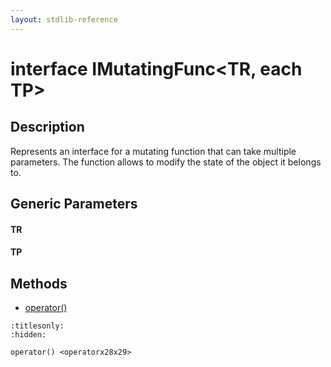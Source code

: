 ```yaml
---
layout: stdlib-reference
---
```


# interface IMutatingFunc\<TR, each TP\>

## Description

Represents an interface for a mutating function that can take multiple parameters.
The function allows to modify the state of the object it belongs to.


## Generic Parameters

####  <a id="typeparam-TR"></a>TR
####  <a id="typeparam-TP"></a>TP

## Methods

* [operator\(\)](../operatorx28x29.html)


```{toctree}
:titlesonly:
:hidden:

operator() <operatorx28x29>
```
